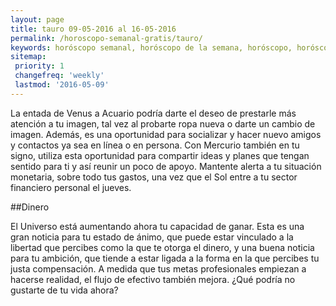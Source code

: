 ```yaml
---
layout: page
title: tauro 09-05-2016 al 16-05-2016 
permalink: /horoscopo-semanal-gratis/tauro/
keywords: horóscopo semanal, horóscopo de la semana, horóscopo, horóscopo gratis,horóscopos, horóscopo esperanza gracia, horoscopos tauro la semana, horóscopos gratis, Tarot, Astrologia, Zodíaco, tauro, horoscopo gratis
sitemap:
 priority: 1
 changefreq: 'weekly'
 lastmod: '2016-05-09'
---
```

La entada de Venus a Acuario podría darte el deseo de prestarle más atención a tu imagen, tal vez al probarte ropa nueva o darte un cambio de imagen. Además, es una oportunidad para socializar y hacer nuevo amigos y contactos ya sea en línea o en persona. Con Mercurio también en tu signo, utiliza esta oportunidad para compartir ideas y planes que tengan sentido para ti y así reunir un poco de apoyo. Mantente alerta a tu situación monetaria, sobre todo tus gastos, una vez que el Sol entre a tu sector financiero personal el jueves. 

##Dinero

El Universo está aumentando ahora tu capacidad de ganar. Esta es una gran noticia para tu estado de ánimo, que puede estar vinculado a la libertad que percibes como la que te otorga el dinero, y una buena noticia para tu ambición, que tiende a estar ligada a la forma en la que percibes tu justa compensación. A medida que tus metas profesionales empiezan a hacerse realidad, el flujo de efectivo también mejora. ¿Qué podría no gustarte de tu vida ahora?